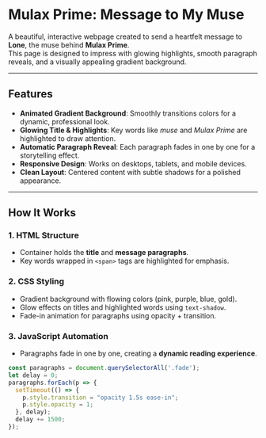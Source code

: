 # Mulax Prime: Message to My Muse

A beautiful, interactive webpage created to send a heartfelt message to **Lone**, the muse behind **Mulax Prime**.  
This page is designed to impress with glowing highlights, smooth paragraph reveals, and a visually appealing gradient background.

---

## Features

- **Animated Gradient Background**: Smoothly transitions colors for a dynamic, professional look.  
- **Glowing Title & Highlights**: Key words like *muse* and *Mulax Prime* are highlighted to draw attention.  
- **Automatic Paragraph Reveal**: Each paragraph fades in one by one for a storytelling effect.  
- **Responsive Design**: Works on desktops, tablets, and mobile devices.  
- **Clean Layout**: Centered content with subtle shadows for a polished appearance.  

---

## How It Works

### 1. HTML Structure
- Container holds the **title** and **message paragraphs**.  
- Key words wrapped in `<span>` tags are highlighted for emphasis.

### 2. CSS Styling
- Gradient background with flowing colors (pink, purple, blue, gold).  
- Glow effects on titles and highlighted words using `text-shadow`.  
- Fade-in animation for paragraphs using opacity + transition.

### 3. JavaScript Automation
- Paragraphs fade in one by one, creating a **dynamic reading experience**.

```javascript
const paragraphs = document.querySelectorAll('.fade');
let delay = 0;
paragraphs.forEach(p => {
  setTimeout(() => {
    p.style.transition = "opacity 1.5s ease-in";
    p.style.opacity = 1;
  }, delay);
  delay += 1500;
});
